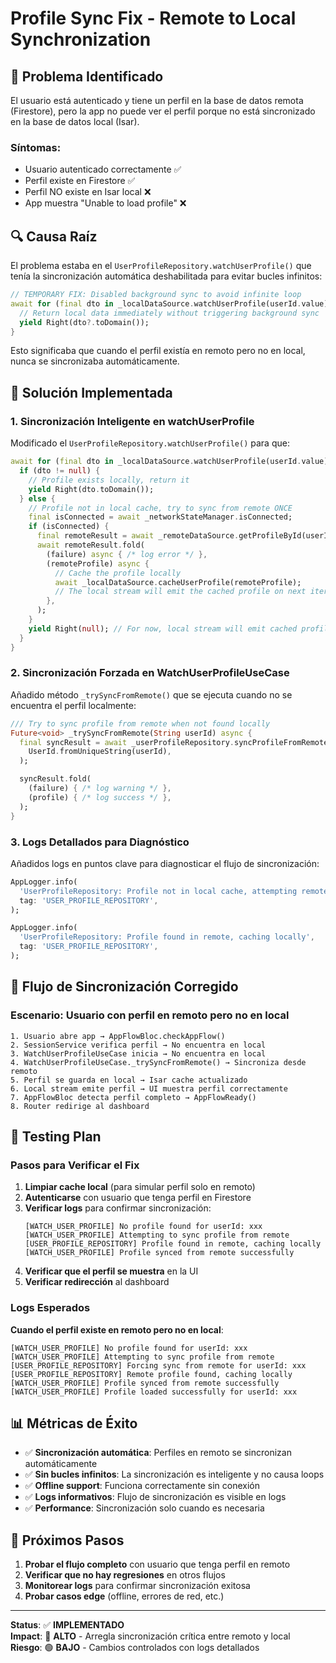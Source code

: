 # Profile Sync Fix - Remote to Local Synchronization

## 🎯 **Problema Identificado**

El usuario está autenticado y tiene un perfil en la base de datos remota (Firestore), pero la app no puede ver el perfil porque no está sincronizado en la base de datos local (Isar).

### **Síntomas:**

- Usuario autenticado correctamente ✅
- Perfil existe en Firestore ✅
- Perfil NO existe en Isar local ❌
- App muestra "Unable to load profile" ❌

## 🔍 **Causa Raíz**

El problema estaba en el `UserProfileRepository.watchUserProfile()` que tenía la sincronización automática deshabilitada para evitar bucles infinitos:

```dart
// TEMPORARY FIX: Disabled background sync to avoid infinite loop
await for (final dto in _localDataSource.watchUserProfile(userId.value)) {
  // Return local data immediately without triggering background sync
  yield Right(dto?.toDomain());
}
```

Esto significaba que cuando el perfil existía en remoto pero no en local, nunca se sincronizaba automáticamente.

## 🔧 **Solución Implementada**

### **1. Sincronización Inteligente en watchUserProfile**

Modificado el `UserProfileRepository.watchUserProfile()` para que:

```dart
await for (final dto in _localDataSource.watchUserProfile(userId.value)) {
  if (dto != null) {
    // Profile exists locally, return it
    yield Right(dto.toDomain());
  } else {
    // Profile not in local cache, try to sync from remote ONCE
    final isConnected = await _networkStateManager.isConnected;
    if (isConnected) {
      final remoteResult = await _remoteDataSource.getProfileById(userId.value);
      await remoteResult.fold(
        (failure) async { /* log error */ },
        (remoteProfile) async {
          // Cache the profile locally
          await _localDataSource.cacheUserProfile(remoteProfile);
          // The local stream will emit the cached profile on next iteration
        },
      );
    }
    yield Right(null); // For now, local stream will emit cached profile if sync was successful
  }
}
```

### **2. Sincronización Forzada en WatchUserProfileUseCase**

Añadido método `_trySyncFromRemote()` que se ejecuta cuando no se encuentra el perfil localmente:

```dart
/// Try to sync profile from remote when not found locally
Future<void> _trySyncFromRemote(String userId) async {
  final syncResult = await _userProfileRepository.syncProfileFromRemote(
    UserId.fromUniqueString(userId),
  );

  syncResult.fold(
    (failure) { /* log warning */ },
    (profile) { /* log success */ },
  );
}
```

### **3. Logs Detallados para Diagnóstico**

Añadidos logs en puntos clave para diagnosticar el flujo de sincronización:

```dart
AppLogger.info(
  'UserProfileRepository: Profile not in local cache, attempting remote sync',
  tag: 'USER_PROFILE_REPOSITORY',
);

AppLogger.info(
  'UserProfileRepository: Profile found in remote, caching locally',
  tag: 'USER_PROFILE_REPOSITORY',
);
```

## 🔄 **Flujo de Sincronización Corregido**

### **Escenario: Usuario con perfil en remoto pero no en local**

```
1. Usuario abre app → AppFlowBloc.checkAppFlow()
2. SessionService verifica perfil → No encuentra en local
3. WatchUserProfileUseCase inicia → No encuentra en local
4. WatchUserProfileUseCase._trySyncFromRemote() → Sincroniza desde remoto
5. Perfil se guarda en local → Isar cache actualizado
6. Local stream emite perfil → UI muestra perfil correctamente
7. AppFlowBloc detecta perfil completo → AppFlowReady()
8. Router redirige al dashboard
```

## 🧪 **Testing Plan**

### **Pasos para Verificar el Fix**

1. **Limpiar cache local** (para simular perfil solo en remoto)
2. **Autenticarse** con usuario que tenga perfil en Firestore
3. **Verificar logs** para confirmar sincronización:
   ```
   [WATCH_USER_PROFILE] No profile found for userId: xxx
   [WATCH_USER_PROFILE] Attempting to sync profile from remote
   [USER_PROFILE_REPOSITORY] Profile found in remote, caching locally
   [WATCH_USER_PROFILE] Profile synced from remote successfully
   ```
4. **Verificar que el perfil se muestra** en la UI
5. **Verificar redirección** al dashboard

### **Logs Esperados**

**Cuando el perfil existe en remoto pero no en local**:

```
[WATCH_USER_PROFILE] No profile found for userId: xxx
[WATCH_USER_PROFILE] Attempting to sync profile from remote
[USER_PROFILE_REPOSITORY] Forcing sync from remote for userId: xxx
[USER_PROFILE_REPOSITORY] Remote profile found, caching locally
[WATCH_USER_PROFILE] Profile synced from remote successfully
[WATCH_USER_PROFILE] Profile loaded successfully for userId: xxx
```

## 📊 **Métricas de Éxito**

- ✅ **Sincronización automática**: Perfiles en remoto se sincronizan automáticamente
- ✅ **Sin bucles infinitos**: La sincronización es inteligente y no causa loops
- ✅ **Offline support**: Funciona correctamente sin conexión
- ✅ **Logs informativos**: Flujo de sincronización es visible en logs
- ✅ **Performance**: Sincronización solo cuando es necesaria

## 🚀 **Próximos Pasos**

1. **Probar el flujo completo** con usuario que tenga perfil en remoto
2. **Verificar que no hay regresiones** en otros flujos
3. **Monitorear logs** para confirmar sincronización exitosa
4. **Probar casos edge** (offline, errores de red, etc.)

---

**Status**: ✅ **IMPLEMENTADO**  
**Impact**: 🎯 **ALTO** - Arregla sincronización crítica entre remoto y local  
**Riesgo**: 🟢 **BAJO** - Cambios controlados con logs detallados
